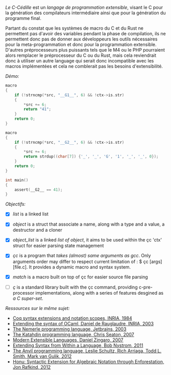 *Le C-Cédille* est un *langage de programmation extensible*, visant le C pour la génération des compilateurs intermédiaire ainsi que pour la génération du programme final.

Partant du constat que les systèmes de macro du C et du Rust ne permettent pas d'avoir des variables pendant la phase de compilation, ils ne permettent donc pas de donner aux développeurs les outils nécessaires pour la meta-programmation et donc pour la programmation extensible. D'autres préprocesseurs plus puissants tels que le M4 ou le PHP pourraient alors remplacer le préprocesseur du C ou du Rust, mais cela reviendrait donc à utiliser un autre language qui serait donc incompatible avec les macros implémentées et cela ne comblerait pas les besoins d'extensibilité.

*Démo:*

```C
macro
{
    if (!strncmp(*src, "__G1__", 6) && !ctx->is.str)
    {
        *src += 6;
        return "41";     
    }
    return 0;
}

macro
{
    if (!strncmp(*src, "__G2__", 6) && !ctx->is.str)
    {
        *src += 6;
        return strdup((char[7]) {'_', '_', 'G', '1', '_', '_', 0});     
    }
    return 0;
}

int main()
{
    assert(__G2__ == 41);
}
````

*Objectifs:*

- [x] *list*        is a linked list
- [x] *object*      is a struct that associate a name, along with a type and a value, a destructor and a cloner
- [x] *object_list* is a linked *list of object*, it aims to be used within the çc 'ctx' struct for easier parsing state management
- [x] *çc*          is a program that *takes (almost) same arguments as gcc*. Only arguments order may differ to respect
                    current limitation of : $ çc [args] [file.c]. It provides a dynamic macro and syntax system.
- [x] *match*       is a macro built on top of çc for easier source file parsing
- [ ] *ç*           is a standard library built with the çc command, providing c-pre-processor implementations, along with a series of
                    features desgined as *a C super-set*. 


*Ressources sur le même sujet:*

- [Coq syntax extensions and notation scopes, INRIA, 1984](https://coq.inria.fr/refman/user-extensions/syntax-extensions.html)
- [Extending the syntax of OCaml, Daniel de Rauglaudre, INRIA, 2003](https://caml.inria.fr/pub/docs/tutorial-camlp4/tutorial007.html)
- [The Nemerle programming language, Jetbrains, 2003](https://github.com/rsdn/nemerle/wiki/Syntax-extensions)
- [The Katahdin programming language, Chris Seaton, 2007](https://github.com/chrisseaton/katahdin/blob/master/demos/factorial.kat)
- [Modern Extensible Languages, Daniel Zingaro, 2007](http://www.cas.mcmaster.ca/sqrl/papers/SQRLreport47.pdf) 
- [Extending Syntax from Within a Language, Bob Nystrom, 2011](http://journal.stuffwithstuff.com/2011/02/13/extending-syntax-from-within-a-language/)
- [The Anvil programming language, Leslie Schultz, Rich Arriaga, Todd L. Smith, Mark van Gulik, 2012](https://www.availlang.org/about-avail/introduction/index.html)
- [Honu: Syntactic Extension for Algebraic Notation through Enforestation, Jon Rafkind, 2012](https://www.cs.utah.edu/plt/publications/gpce12-rf.pdf)
